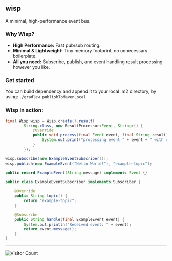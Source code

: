 ## wisp

A minimal, high-performance event bus.

### Why Wisp?

- **High Performance:** Fast pub/sub routing.
- **Minimal & Lightweight:** Tiny memory footprint, no unnecessary boilerplate.
- **All you need:** Subscribe, publish, and event handling result processing however you like.

### Get started

You can build dependency and append it to your local .m2 directory, by using: `./gradlew publishToMavenLocal`

### Wisp in action:

```java
final Wisp wisp = Wisp.create().result(
        String.class, new ResultProcessor<Event, String>() {
            @Override
            public void process(final Event event, final String result) {
                System.out.print("processing event " + event + " with result " + result);
            }
        });

wisp.subscribe(new ExampleEventSubscriber()); 
wisp.publish(new ExampleEvent("Hello World!"), "example-topic");

public record ExampleEvent(String message) implements Event {}

public class ExampleEventSubscriber implements Subscriber {

    @Override
    public String topic() {
        return "example-topic";
    }

    @Subscribe
    public String handle(final ExampleEvent event) {
        System.out.println("Received event: " + event);
        return event.message();
    }
}
```

---

![Visitor Count](https://visitor-badge.laobi.icu/badge?page_id=vanqure.wisp)
